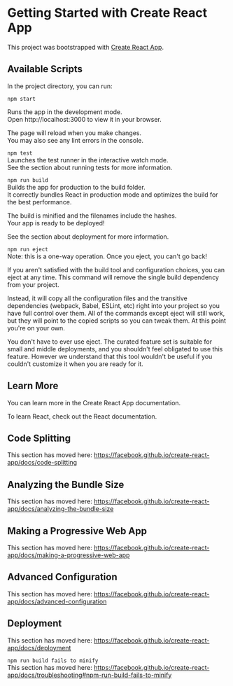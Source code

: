 # Getting Started with Create React App  
This project was bootstrapped with [Create React App](https://github.com/facebook/create-react-app).  

## Available Scripts  
In the project directory, you can run: 

<code>npm start</code>  

  
Runs the app in the development mode.  
Open http://localhost:3000 to view it in your browser.  

The page will reload when you make changes.  
You may also see any lint errors in the console.  

<code>npm test</code>    
Launches the test runner in the interactive watch mode.  
See the section about running tests for more information.  

<code>npm run build</code>    
Builds the app for production to the build folder.  
It correctly bundles React in production mode and optimizes the build for the best performance.  

The build is minified and the filenames include the hashes.  
Your app is ready to be deployed!  

See the section about deployment for more information.  

<code>npm run eject</code>    
Note: this is a one-way operation. Once you eject, you can't go back!  

If you aren't satisfied with the build tool and configuration choices, you can eject at any time. This command will remove the single build dependency from your project.  

Instead, it will copy all the configuration files and the transitive dependencies (webpack, Babel, ESLint, etc) right into your project so you have full control over them. All of the commands except eject will still work, but they will point to the copied scripts so you can tweak them. At this point you're on your own.  

You don't have to ever use eject. The curated feature set is suitable for small and middle deployments, and you shouldn't feel obligated to use this feature. However we understand that this tool wouldn't be useful if you couldn't customize it when you are ready for it.  

## Learn More  
You can learn more in the Create React App documentation.  

To learn React, check out the React documentation.  

## Code Splitting  
This section has moved here: https://facebook.github.io/create-react-app/docs/code-splitting  

## Analyzing the Bundle Size  
This section has moved here: https://facebook.github.io/create-react-app/docs/analyzing-the-bundle-size  

## Making a Progressive Web App  
This section has moved here: https://facebook.github.io/create-react-app/docs/making-a-progressive-web-app  

## Advanced Configuration  
This section has moved here: https://facebook.github.io/create-react-app/docs/advanced-configuration  

## Deployment  
This section has moved here: https://facebook.github.io/create-react-app/docs/deployment  

<code>npm run build fails to minify</code>   
This section has moved here: https://facebook.github.io/create-react-app/docs/troubleshooting#npm-run-build-fails-to-minify  
